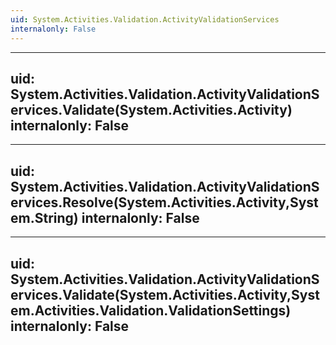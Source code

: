 ```yaml
---
uid: System.Activities.Validation.ActivityValidationServices
internalonly: False
---
```


---
uid: System.Activities.Validation.ActivityValidationServices.Validate(System.Activities.Activity)
internalonly: False
---

---
uid: System.Activities.Validation.ActivityValidationServices.Resolve(System.Activities.Activity,System.String)
internalonly: False
---

---
uid: System.Activities.Validation.ActivityValidationServices.Validate(System.Activities.Activity,System.Activities.Validation.ValidationSettings)
internalonly: False
---

